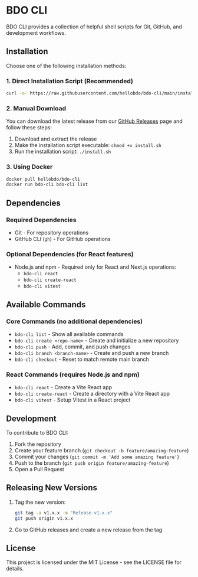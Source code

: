 # BDO CLI

BDO CLI provides a collection of helpful shell scripts for Git, GitHub, and development workflows.

## Installation

Choose one of the following installation methods:

### 1. Direct Installation Script (Recommended)

```bash
curl -o- https://raw.githubusercontent.com/hellobdo/bdo-cli/main/install.sh | bash
```

### 2. Manual Download

You can download the latest release from our [GitHub Releases](https://github.com/hellobdo/bdo-cli/releases) page and follow these steps:

1. Download and extract the release
2. Make the installation script executable: `chmod +x install.sh`
3. Run the installation script: `./install.sh`

### 3. Using Docker

```bash
docker pull hellobdo/bdo-cli
docker run bdo-cli bdo-cli list
```

## Dependencies

### Required Dependencies
- Git - For repository operations
- GitHub CLI (`gh`) - For GitHub operations

### Optional Dependencies (for React features)
- Node.js and npm - Required only for React and Next.js operations:
  - `bdo-cli react`
  - `bdo-cli create-react`
  - `bdo-cli vitest`

## Available Commands

### Core Commands (no additional dependencies)
- `bdo-cli list` - Show all available commands
- `bdo-cli create <repo-name>` - Create and initialize a new repository
- `bdo-cli push` - Add, commit, and push changes
- `bdo-cli branch <branch-name>` - Create and push a new branch
- `bdo-cli checkout` - Reset to match remote main branch

### React Commands (requires Node.js and npm)
- `bdo-cli react` - Create a Vite React app
- `bdo-cli create-react` - Create a directory with a Vite React app
- `bdo-cli vitest` - Setup Vitest in a React project

## Development

To contribute to BDO CLI:

1. Fork the repository
2. Create your feature branch (`git checkout -b feature/amazing-feature`)
3. Commit your changes (`git commit -m 'Add some amazing feature'`)
4. Push to the branch (`git push origin feature/amazing-feature`)
5. Open a Pull Request

## Releasing New Versions

1. Tag the new version:
   ```bash
   git tag -a v1.x.x -m "Release v1.x.x"
   git push origin v1.x.x
   ```
2. Go to GitHub releases and create a new release from the tag

## License

This project is licensed under the MIT License - see the LICENSE file for details.